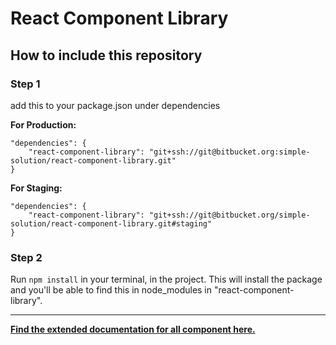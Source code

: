 # React Component Library

## How to include this repository

### Step 1

add this to your package.json under dependencies

__For Production:__

```text
"dependencies": {
    "react-component-library": "git+ssh://git@bitbucket.org:simple-solution/react-component-library.git"
}
```

__For Staging:__

```text
"dependencies": {
    "react-component-library": "git+ssh://git@bitbucket.org/simple-solution/react-component-library.git#staging"
}
```

### Step 2

Run ```npm install``` in your terminal, in the project. This will install the package and you'll be able to find this in node_modules in "react-component-library".
___
__[Find the extended documentation for all component here.](https://simplesolution-dk.atlassian.net/wiki/spaces/SSOI/pages/723976252/React+Component+Library)__
